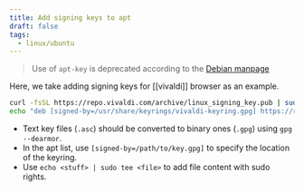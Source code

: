 ```yaml
---
title: Add signing keys to apt
draft: false
tags:
  - linux/ubuntu
---
```


> Use of `apt-key` is deprecated according to the [Debian manpage](https://manpages.debian.org/testing/apt/apt-key.8.en.html)

Here, we take adding signing keys for [[vivaldi]] browser as an example.

```sh
curl -fsSL https://repo.vivaldi.com/archive/linux_signing_key.pub | sudo gpg --dearmor -o /usr/share/keyrings/vivaldi-keyring.gpg
echo "deb [signed-by=/usr/share/keyrings/vivaldi-keyring.gpg] https://repo.vivaldi.com/archive/deb/ stable main" | sudo tee /etc/apt/sources.list.d/vivaldi.list > /dev/null
```

- Text key files (`.asc`) should be converted to binary ones (`.gpg`) using `gpg --dearmor`.
- In the apt list, use `[signed-by=/path/to/key.gpg]` to specify the location of the keyring.
- Use `echo <stuff> | sudo tee <file>` to add file content with sudo rights.